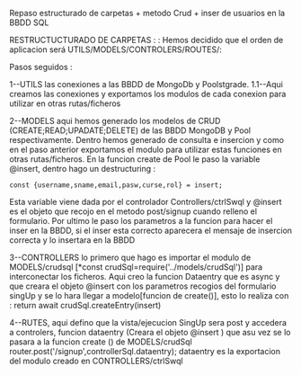 Repaso estructurado de carpetas + metodo Crud + inser de usuarios en la BBDD SQL 

RESTRUCTUCTURADO DE CARPETAS : :
Hemos decidido que el orden de aplicacion será UTILS/MODELS/CONTROLERS/ROUTES/: 

Pasos seguidos : 

1--UTILS las conexiones a las BBDD de MongoDb y Poolstgrade.
1.1--Aqui creamos las conexiones y exportamos los modulos de cada conexion para utilizar en otras rutas/ficheros

2--MODELS aqui hemos generado los modelos de CRUD (CREATE;READ;UPADATE;DELETE) de las BBDD MongoDB y Pool respectivamente. Dentro hemos generado de consulta e insercion y como en el paso anterior exportamos el modulo para utilizar estas funciones en otras rutas/ficheros.
En la funcion create  de Pool le paso la variable @insert, dentro hago un destructuring : 

    const {username,sname,email,pasw,curse,rol} = insert;

Esta variable viene dada por el controlador Controllers/ctrlSwql y @insert es el objeto que recojo en el metodo post/signup cuando relleno el formulario.
Por ultimo le paso los parametros a la funcion para hacer el inser en la BBDD, si el inser esta correcto aparecera el mensaje de insercion correcta y lo insertara en la BBDD

3--CONTROLLERS lo primero que hago es importar el modulo de MODELS/crudsql
 [*const crudSql=require('../models/crudSql')] 
 para interconectar los ficheros. Aqui creo la funcion Dataentry que es async y que creara el
 objeto @insert con los parametros recogios del formulario singUp y se lo hara llegar a modelo[funcion de create()], esto lo realiza con :
return await crudSql.createEntry(insert)

4--RUTES, aqui defino que la vista/ejecucion SingUp sera post y accedera a controlers, funcion dataentry (Creara el objeto @insert ) que asu vez se lo pasara a la funcion create () de MODELS/crudSql
router.post('/signup',controllerSql.dataentry); 
dataentry es la exportacion del modulo creado en CONTROLLERS/ctrlSwql 



